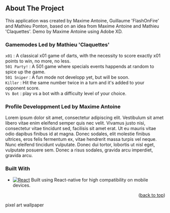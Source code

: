 ## About The Project
This application was created by Maxime Antoine, Guillaume 'FlashOnFire' and Mathieu Ponton, based on an idea from Maxime Antoine and Mathieu 'Claquettes'.
Demo by Maxime Antoine using Adobe XD.

### Gamemodes Led by Mathieu 'Claquettes'
`x01` : A classical x01 game of darts, with the necessity to score exactly x01 points to win, no more, no less. <br />
`501 Party!` : A 501 game where specials events happends at random to spice up the game.    <br />
`501 Sniper` : A fun mode not developp yet, but will be soon.   <br />
`Killer` : Hit the same number twice in a turn and it's added to your opponent score.   <br />
`Vs Bot` : play vs a bot with a difficulty level of your choice.        <br />

### Profile Developpment Led by Maxime Antoine
Lorem ipsum dolor sit amet, consectetur adipiscing elit. Vestibulum sit amet libero vitae enim eleifend semper quis nec velit. Vivamus justo nisi, consectetur vitae tincidunt sed, facilisis sit amet erat. Ut eu mauris vitae odio dapibus finibus id at magna. Donec sodales, elit molestie finibus ultrices, eros felis fermentum ex, vitae hendrerit massa turpis vel neque. Nunc eleifend tincidunt vulputate. Donec dui tortor, lobortis ut nisl eget, vulputate posuere sem. Donec a risus sodales, gravida arcu imperdiet, gravida arcu. 

### Built With
* [![React][React.js]][React-url]
Built using React-native for high compatibility on mobile devices.

<p align="right">(<a href="#readme-top">back to top</a>)</p>






































<!-- MARKDOWN LINKS & IMAGES -->
<!-- https://www.markdownguide.org/basic-syntax/#reference-style-links -->
[contributors-shield]: https://img.shields.io/github/contributors/othneildrew/Best-README-Template.svg?style=for-the-badge
[contributors-url]: https://github.com/Claquettes/Flechettes/graphs/contributors
[forks-shield]: https://img.shields.io/github/forks/othneildrew/Best-README-Template.svg?style=for-the-badge
[forks-url]: https://github.com/Claquettes/Flechettes/network/members
[stars-shield]: https://img.shields.io/github/stars/Claquettes/Flechettes.svg?style=for-the-badge
[stars-url]: https://github.com/Claquettes/Flechettes/stargazers
[issues-shield]: https://img.shields.io/github/issues/Claquettes/Flechettes.svg?style=for-the-badge
[issues-url]: https://github.com/othneildrew/Best-README-Template/issues
[license-shield]: https://img.shields.io/github/license/othneildrew/Best-README-Template.svg?style=for-the-badge
[license-url]: https://github.com/Claquettes/Flechettes/blob/master/LICENSE.txt
[linkedin-shield]: https://img.shields.io/badge/-LinkedIn-black.svg?style=for-the-badge&logo=linkedin&colorB=555
[linkedin-url]: https://linkedin.com/in/othneildrew
[product-screenshot]: images/screenshot.png
[Next.js]: https://img.shields.io/badge/next.js-000000?style=for-the-badge&logo=nextdotjs&logoColor=white
[Next-url]: https://nextjs.org/
[React.js]: https://img.shields.io/badge/React-20232A?style=for-the-badge&logo=react&logoColor=61DAFB
[React-url]: https://reactjs.org/
[Vue.js]: https://img.shields.io/badge/Vue.js-35495E?style=for-the-badge&logo=vuedotjs&logoColor=4FC08D
[Vue-url]: https://vuejs.org/
[Angular.io]: https://img.shields.io/badge/Angular-DD0031?style=for-the-badge&logo=angular&logoColor=white
[Angular-url]: https://angular.io/
[Svelte.dev]: https://img.shields.io/badge/Svelte-4A4A55?style=for-the-badge&logo=svelte&logoColor=FF3E00
[Svelte-url]: https://svelte.dev/
[Laravel.com]: https://img.shields.io/badge/Laravel-FF2D20?style=for-the-badge&logo=laravel&logoColor=white
[Laravel-url]: https://laravel.com
[Bootstrap.com]: https://img.shields.io/badge/Bootstrap-563D7C?style=for-the-badge&logo=bootstrap&logoColor=white
[Bootstrap-url]: https://getbootstrap.com
[JQuery.com]: https://img.shields.io/badge/jQuery-0769AD?style=for-the-badge&logo=jquery&logoColor=white
[JQuery-url]: https://jquery.com 












































































































































































































pixel art wallpaper



















































































































































































































                                                                                                                                                                                                                                                                                                                                                                                                                                                           
